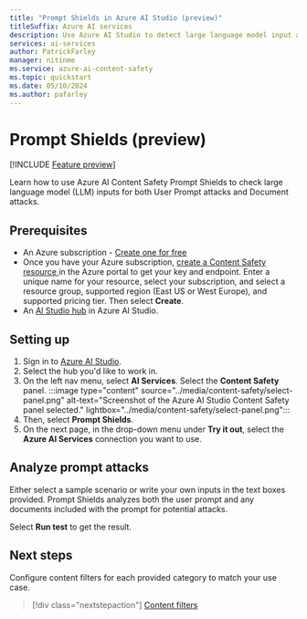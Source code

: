 ```yaml
---
title: "Prompt Shields in Azure AI Studio (preview)"
titleSuffix: Azure AI services
description: Use Azure AI Studio to detect large language model input attack risks and mitigate risk with Azure AI Content Safety.
services: ai-services
author: PatrickFarley
manager: nitinme
ms.service: azure-ai-content-safety
ms.topic: quickstart
ms.date: 05/10/2024
ms.author: pafarley
---
```


# Prompt Shields (preview)
[!INCLUDE [Feature preview](../includes/feature-preview.md)]

Learn how to use Azure AI Content Safety Prompt Shields to check large language model (LLM) inputs for both User Prompt attacks and Document attacks.

## Prerequisites

* An Azure subscription - [Create one for free](https://azure.microsoft.com/free/cognitive-services/) 
* Once you have your Azure subscription, <a href="https://aka.ms/acs-create"  title="Create a Content Safety resource"  target="_blank">create a Content Safety resource </a> in the Azure portal to get your key and endpoint. Enter a unique name for your resource, select your subscription, and select a resource group, supported region (East US or West Europe), and supported pricing tier. Then select **Create**.
* An [AI Studio hub](../how-to/create-azure-ai-resource.md) in Azure AI Studio. 

## Setting up

1. Sign in to [Azure AI Studio](https://ai.azure.com).
1. Select the hub you'd like to work in.
1. On the left nav menu, select **AI Services**. Select the **Content Safety** panel.
   :::image type="content" source="../media/content-safety/select-panel.png" alt-text="Screenshot of the Azure AI Studio Content Safety panel selected." lightbox="../media/content-safety/select-panel.png":::
1. Then, select **Prompt Shields**.
1. On the next page, in the drop-down menu under **Try it out**, select the **Azure AI Services** connection you want to use.

## Analyze prompt attacks

Either select a sample scenario or write your own inputs in the text boxes provided. Prompt Shields analyzes both the user prompt and any documents included with the prompt for potential attacks.

Select **Run test** to get the result.

## Next steps

Configure content filters for each provided category to match your use case.

> [!div class="nextstepaction"]
> [Content filters](../concepts/content-filtering.md)